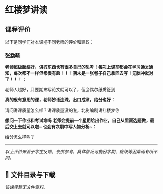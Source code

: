 # 红楼梦讲读

## 课程评价

以下是同学们对本课程不同老师的评价和建议：

### 张勐萌

**老师超级超级好，讲的东西也有很多自己的思考！每次上课前都会在学习通发通知，每次都不一样但都很有趣！！！期末是一张卷子自己拿回去写！无脑冲就对了！！！：**

老师人超好，只要期末写论文就可以了，但会偶尔纸质签到

**真的很有意思的课，老师妙语连珠，出口成章，给分也好：**

请问讲课质量怎么样？讲课质量没的说，北影编剧讲红楼梦你

**想问一下作业和考试难吗      老师会提前一个星期给出作业，自己从里面选题做，最后交上去就可以啦~ 也会有次期中写人物分析~：**

给分怎么样呢？

---

*以上评价来源于学生反馈，仅供参考。具体情况可能因学期、班级等因素而有所不同。*
## 📄 文件目录与下载

_该课程暂无文件资料。_
